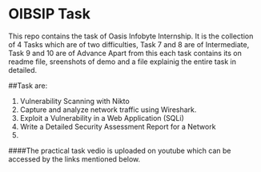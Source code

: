 # OIBSIP Task
This repo contains the task of Oasis Infobyte Internship. It is the collection of 4 Tasks which are of two difficulties, Task 7 and 8 are of Intermediate, Task 9 and 10 are of Advance
Apart from this each task contains its on readme file, sreenshots of demo and a file explainig the entire task in detailed.

##Task are: 
  1. Vulnerability Scanning with Nikto
  2. Capture and analyze network traffic using Wireshark.
  3. Exploit a Vulnerability in a Web Application (SQLi)
  4. Write a Detailed Security Assessment Report for a Network
  5. 
####The practical task vedio is uploaded on youtube which can be accessed by the links mentioned below.

